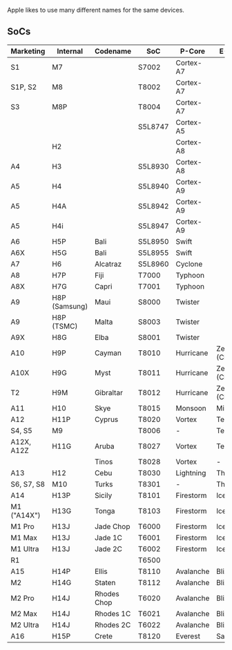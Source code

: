 Apple likes to use many different names for the same devices.

## SoCs

| Marketing | Internal | Codename | SoC | P-Core | E-Core |
| --------- | -------- | -------- | --- | ------ | ------ |
| S1 | M7 | | S7002 | Cortex-A7
| S1P, S2 | M8 | | T8002 | Cortex-A7
| S3 | M8P | | T8004 | Cortex-A7
| | | | S5L8747 | Cortex-A5
| | H2 | | | Cortex-A8
| A4 | H3 | | S5L8930 | Cortex-A8
| A5 | H4 | | S5L8940 | Cortex-A9
| A5 | H4A | | S5L8942 | Cortex-A9
| A5 | H4i | | S5L8947 | Cortex-A9
| A6 | H5P | Bali | S5L8950 | Swift
| A6X | H5G | Bali | S5L8955 | Swift
| A7 | H6 | Alcatraz | S5L8960 | Cyclone
| A8 | H7P | Fiji | T7000 | Typhoon
| A8X | H7G | Capri | T7001 | Typhoon
| A9 | H8P (Samsung) | Maui | S8000 | Twister
| A9 | H8P (TSMC) | Malta | S8003 | Twister
| A9X | H8G | Elba | S8001 | Twister
| A10 | H9P | Cayman | T8010 | Hurricane | Zephyr (CLS)
| A10X | H9G | Myst | T8011 | Hurricane | Zephyr (CLS)
| T2 | H9M | Gibraltar | T8012 | Hurricane | Zephyr (CLS)
| A11 | H10 | Skye | T8015 | Monsoon | Mistral
| A12 | H11P | Cyprus | T8020 | Vortex | Tempest
| S4, S5 | M9 | | T8006 | - | Tempest
| A12X, A12Z | H11G | Aruba | T8027 | Vortex | Tempest
| | | Tinos | T8028 | Vortex | -
| A13 | H12 | Cebu | T8030 | Lightning | Thunder
| S6, S7, S8 | M10 | Turks | T8301 | - | Thunder
| A14 | H13P | Sicily | T8101 | Firestorm | Icestorm
| M1 ("A14X") | H13G | Tonga | T8103 | Firestorm | Icestorm
| M1 Pro | H13J | Jade Chop | T6000 | Firestorm | Icestorm
| M1 Max | H13J | Jade 1C | T6001 | Firestorm | Icestorm
| M1 Ultra | H13J | Jade 2C | T6002 | Firestorm | Icestorm
| R1 | | | T6500 | |
| A15 | H14P | Ellis | T8110 | Avalanche | Blizzard
| M2 | H14G | Staten | T8112 | Avalanche | Blizzard
| M2 Pro | H14J | Rhodes Chop | T6020 | Avalanche | Blizzard
| M2 Max | H14J | Rhodes 1C | T6021 | Avalanche | Blizzard
| M2 Ultra | H14J | Rhodes 2C | T6022 | Avalanche | Blizzard
| A16 | H15P | Crete | T8120 | Everest | Sawtooth
